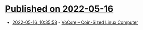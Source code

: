# [Published on 2022-05-16](index.md)

* [2022-05-16, 10:35:58](https://news.ycombinator.com/item?id=31395379) - [VoCore – Coin-Sized Linux Computer](https://vocore.io/)
